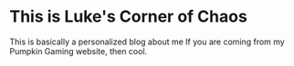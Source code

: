 # This is Luke's Corner of Chaos
This is basically a personalized blog about me
If you are coming from my Pumpkin Gaming website, then cool.
